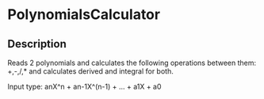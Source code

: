 # PolynomialsCalculator

## Description
Reads 2 polynomials and calculates the following operations between them: +,-,/,* and calculates derived and integral for both.

Input type: anX^n + an-1X^(n-1) + ... + a1X + a0

